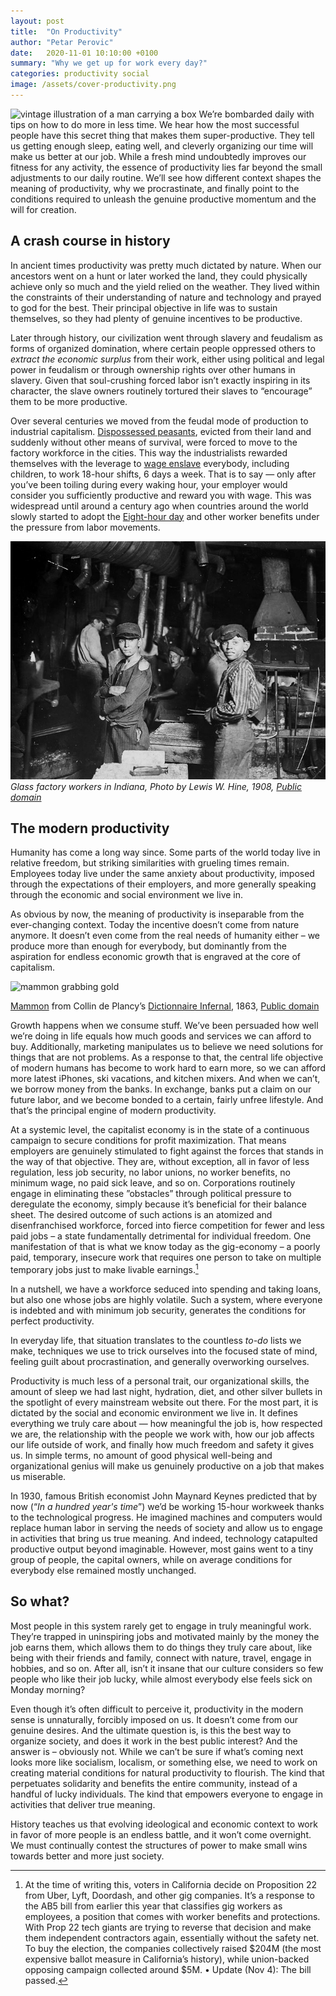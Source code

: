 ```yaml
---
layout: post
title:  "On Productivity"
author: "Petar Perovic"
date:   2020-11-01 10:10:00 +0100
summary: "Why we get up for work every day?"
categories: productivity social
image: /assets/cover-productivity.png
---
```


<img class="fr ml3 nr5-m" width="180" height="320" src="{% link /assets/productivity-box_man.jpg %}" alt="vintage illustration of a man carrying a box" style="mix-blend-mode: multiply;">
We’re bombarded daily with tips on how to do more in less time. We hear how the most successful people have this secret thing that makes them super-productive. They tell us getting enough sleep, eating well, and cleverly organizing our time will make us better at our job. While a fresh mind undoubtedly improves our fitness for any activity, the essence of productivity lies far beyond the small adjustments to our daily routine. We’ll see how different context shapes the meaning of productivity, why we procrastinate, and finally point to the conditions required to unleash the genuine productive momentum and the will for creation.

## A crash course in history

In ancient times productivity was pretty much dictated by nature. When our ancestors went on a hunt or later worked the land, they could physically achieve only so much and the yield relied on the weather. They lived within the constraints of their understanding of nature and technology and prayed to god for the best. Their principal objective in life was to sustain themselves, so they had plenty of genuine incentives to be productive.

Later through history, our civilization went through slavery and feudalism as forms of organized domination, where certain people oppressed others to _extract the economic surplus_ from their work, either using political and legal power in feudalism or through ownership rights over other humans in slavery. Given that soul-crushing forced labor isn’t exactly inspiring in its character, the slave owners routinely tortured their slaves to “encourage” them to be more productive.

Over several centuries we moved from the feudal mode of production to industrial capitalism. [Dispossessed peasants](https://www.thelandmagazine.org.uk/articles/short-history-enclosure-britain), evicted from their land and suddenly without other means of survival, were forced to move to the factory workforce in the cities. This way the industrialists rewarded themselves with the leverage to [wage enslave](https://en.wikipedia.org/wiki/Wage_slavery) everybody, including children, to work 18-hour shifts, 6 days a week. That is to say — only after you’ve been toiling during every waking hour, your employer would consider you sufficiently productive and reward you with wage. This was widespread until around a century ago when countries around the world slowly started to adopt the [Eight-hour day](https://en.wikipedia.org/wiki/Eight-hour_day) and other worker benefits under the pressure from labor movements.

![Children glass factory workers](/assets/productivity-Lewis_Hine_Glass_works_1908.jpg)
*Glass factory workers in Indiana, Photo by Lewis W. Hine, 1908, [Public domain](https://commons.wikimedia.org/wiki/File:Lewis_Hine,_Glass_works,_midnight,_Indiana,_1908.jpg)*

## The modern productivity

Humanity has come a long way since. Some parts of the world today live in relative freedom, but striking similarities with grueling times remain. Employees today live under the same anxiety about productivity, imposed through the expectations of their employers, and more generally speaking through the economic and social environment we live in.

As obvious by now, the meaning of productivity is inseparable from the ever-changing context. Today the incentive doesn’t come from nature anymore. It doesn’t even come from the real needs of humanity either – we produce more than enough for everybody, but dominantly from the aspiration for endless economic growth that is engraved at the core of capitalism.

<div class="fr ml4 nr5-m w-50">
  <img src="{% link /assets/productivity-mammon.jpg %}" alt="mammon grabbing gold" style="mix-blend-mode: multiply;">
  <p class="f6 i tc"><a href="https://en.wikipedia.org/wiki/Mammon">Mammon</a> from Collin de Plancy’s <a href="https://en.wikipedia.org/wiki/Dictionnaire_Infernal">Dictionnaire Infernal</a>, 1863, <a href="https://commons.wikimedia.org/wiki/File:Ill_dict_infernal_p0455_mammon.jpg">Public domain</a></p>
</div> Growth happens when we consume stuff. We’ve been persuaded how well we’re doing in life equals how much goods and services we can afford to buy. Additionally, marketing manipulates us to believe we need solutions for things that are not problems. As a response to that, the central life objective of modern humans has become to work hard to earn more, so we can afford more latest iPhones, ski vacations, and kitchen mixers. And when we can’t, we borrow money from the banks. In exchange, banks put a claim on our future labor, and we become bonded to a certain, fairly unfree lifestyle. And that’s the principal engine of modern productivity.

At a systemic level, the capitalist economy is in the state of a continuous campaign to secure conditions for profit maximization. That means employers are genuinely stimulated to fight against the forces that stands in the way of that objective. They are, without exception, all in favor of less regulation, less job security, no labor unions, no worker benefits, no minimum wage, no paid sick leave, and so on. Corporations routinely engage in eliminating these ”obstacles” through political pressure to deregulate the economy, simply because it’s beneficial for their balance sheet. The desired outcome of such actions is an atomized and disenfranchised workforce, forced into fierce competition for fewer and less paid jobs – a state fundamentally detrimental for individual freedom. One manifestation of that is what we know today as the gig-economy – a poorly paid, temporary, insecure work that requires one person to take on multiple temporary jobs just to make livable earnings.[^1]

In a nutshell, we have a workforce seduced into spending and taking loans, but also one whose jobs are highly volatile. Such a system, where everyone is indebted and with minimum job security, generates the conditions for perfect productivity.

In everyday life, that situation translates to the countless _to-do_ lists we make, techniques we use to trick ourselves into the focused state of mind, feeling guilt about procrastination, and generally overworking ourselves.

<p class="highlight">
Productivity is much less of a personal trait, our organizational skills, the amount of sleep we had last night, hydration, diet, and other silver bullets in the spotlight of every mainstream website out there. For the most part, it is dictated by the social and economic environment we live in. It defines everything we truly care about — how meaningful the job is, how respected we are, the relationship with the people we work with, how our job affects our life outside of work, and finally how much freedom and safety it gives us. In simple terms, no amount of good physical well-being and organizational genius will make us genuinely productive on a job that makes us miserable.
</p>

In 1930, famous British economist John Maynard Keynes predicted that by now (“_In a hundred year's time_”) we’d be working 15-hour workweek thanks to the technological progress. He imagined machines and computers would replace human labor in serving the needs of society and allow us to engage in activities that bring us true meaning. And indeed, technology catapulted productive output beyond imaginable. However, most gains went to a tiny group of people, the capital owners, while on average conditions for everybody else remained mostly unchanged.

## So what?

Most people in this system rarely get to engage in truly meaningful work. They’re trapped in uninspiring jobs and motivated mainly by the money the job earns them, which allows them to do things they truly care about, like being with their friends and family, connect with nature, travel, engage in hobbies, and so on. After all, isn’t it insane that our culture considers so few people who like their job lucky, while almost everybody else feels sick on Monday morning?

Even though it’s often difficult to perceive it, productivity in the modern sense is unnaturally, forcibly imposed on us. It doesn’t come from our genuine desires. And the ultimate question is, is this the best way to organize society, and does it work in the best public interest? And the answer is – obviously not. While we can’t be sure if what’s coming next looks more like socialism, localism, or something else, we need to work on creating material conditions for natural productivity to flourish. The kind that perpetuates solidarity and benefits the entire community, instead of a handful of lucky individuals. The kind that empowers everyone to engage in activities that deliver true meaning.

History teaches us that evolving ideological and economic context to work in favor of more people is an endless battle, and it won’t come overnight. We must continually contest the structures of power to make small wins towards better and more just society.

[^1]: At the time of writing this, voters in California decide on Proposition 22 from Uber, Lyft, Doordash, and other gig companies. It’s a response to the AB5 bill from earlier this year that classifies gig workers as employees, a position that comes with worker benefits and protections. With Prop 22 tech giants are trying to reverse that decision and make them independent contractors again, essentially without the safety net. To buy the election, the companies collectively raised $204M (the most expensive ballot measure in California’s history), while union-backed opposing campaign collected around $5M. • Update (Nov 4): The bill passed.
